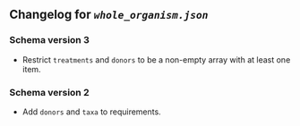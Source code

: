 ## Changelog for *`whole_organism.json`*

### Schema version 3

* Restrict `treatments` and `donors` to be a non-empty array with at least one item.

### Schema version 2

* Add `donors` and `taxa` to requirements.

